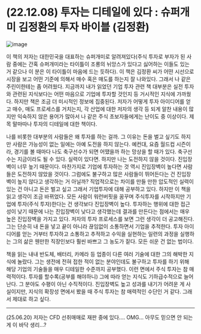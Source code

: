 # (22.12.08) 투자는 디테일에 있다 : 슈퍼개미 김정환의 투자 바이블 (김정환)

![image](https://user-images.githubusercontent.com/43941383/206382021-af6c6baf-fb1c-419e-a92f-773ef5e22cd0.jpeg)

이 책의 저자는 대한민국을 대표하는 슈퍼개미로 알려져있다(주식 투자로 부자가 된 사람 중에는 간혹 슈퍼개미라는 타이틀이 조롱의 뉘앙스가 있다고 싫어하는 이들도 있는 거 같으나 이 분은 이 타이틀이 마음에 드는 듯하다). 이 책은 김정환 씨가 어떤 시선으로 시장을 보고 어떤 기준에 의해서 매수 혹은 매도를 하는지 잘 나와있다. 그래서 나 같은 주린이한테는 좀 어려웠다. 지금까지 내가 읽었던 기업 투자 관련 책 대부분은 실전 투자와 관련된 지식보다는 어떤 마음으로 기업에 투자할 것인지 등 거시적인 지식에 가까웠다. 하지만 책은 조금 더 미시적인 정보에 집중된다. 저자가 어떻게 투자 아이디어를 얻고 매수, 매도 프로세스를 거치는지, 각 산업에 대한 저자의 생각 등 되게 알찬 내용이 많지만 익숙하지 않은 용어가 많아서 나 같은 주식 초보자들에게는 난이도 중 이상이다. 제목 말마따나 투자의 디테일에 대한 책이다.

나를 비롯한 대부분의 사람들은 왜 투자를 하는 걸까. 그 이유는 돈을 벌고 싶기도 하지만 사람은 가능성이 없는 일에는 아예 도전을 하지 않는다. 예컨대, 요즘 월드컵 시즌이라, 경기를 볼 때마다 나도 축구선수가 되면 어땠을까 하는 망상을 할 때가 있다. 축구선수는 지금이라도 될 수 있다. 실력이 있다면. 하지만 나는 도전하지 않을 것이다. 진입장벽이 너무 높기 때문이다. 마찬가지로 기업에 투자하는 것 역시 진입장벽이 높다면 사람들은 도전하지 않았을 것이다. 그럼에도 불구하고 많은 사람들이 뛰어든다는 건 진입장벽이 높지 않다고 생각하는 거 아닐까? 직업적으로는 차이를 만들 만한 압도적인 실력이 있는 건 아니고 돈은 벌고 싶고 그래서 기업투자에 대해 공부하고 있다. 하지만 이 책을 읽고 생각이 조금 바뀌었다. 모든 사람이 워런버핏을 꿈꾸며 주식투자를 시작하지만 기업에 투자(주식 투자)한다는 건 생각보다 진입장벽이 높다. 투자하는 행위에 대한 접근성이 낮기 때문에 나는 진입장벽이 낮다고 생각했는데 결과를 만든다는 점에서는 매우 높은 진입장벽을 가지고 있다. 저자의 투자 프로세스를 보면 그런 생각이 더 공고해진다. 그는 단순히 내 돈을 넣고 끝이 아니라 끊임없이 소통하면서 기업을 추적한다. 투자 아이디어를 얻는 거부터 투자하고 소통하고 추적하고 수익을 실현하는 일련의 과정을 실행하는 그의 삶은 웬만한 직장인보다 훨씬 바쁘고 그 농도가 짙다. 모든 쉬운 건 없는 법이다.

책을 읽는 내내 반도체, 배터리, 카메라 등 업종이 다른 여러 기술에 대한 그의 해박한 지식에 놀랐다. 그는 생전에 전혀 접한 적이 없는 분야인데도 불구하고 투자를 하기 위해 해당 기업의 기술들을 매우 디테일한 수준까지 공부했다. 이런 면에서 주식 투자는 참 매력적이다. 투자를 할수록(공부를 해야하니) 그에 따라 얻는 지식도 기하급수적으로 늘어난다. 그 분야도 수평이 아닌 수직적이다. 진입장벽도 높고 성과를 내기가 어려운 게 사실이지만, 지식의 확장성 면에서 봤을 때 주식 투자는 참 매력적인 수단인 거 같다. 그래서 제대로 하고 싶다.

---
(25.06.20) 저자는 CFD 선취매매로 재판 중에 있다.... OMG... 아무도 믿으면 안 되는 게 이 바닥 생리...?
